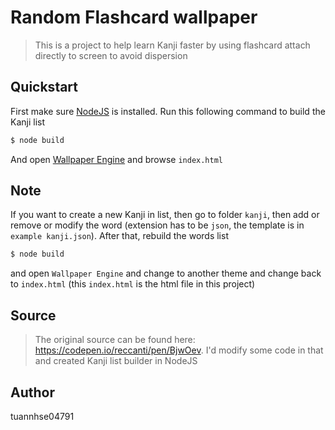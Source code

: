 # Random Flashcard wallpaper
> This is a project to help learn Kanji faster by using flashcard attach directly to screen to avoid dispersion
## Quickstart
First make sure [NodeJS](https://nodejs.org/) is installed.
Run this following command to build the Kanji list
```sh
$ node build
```
And open [Wallpaper Engine](http://store.steampowered.com/app/431960/Wallpaper_Engine/) and browse `index.html`
## Note
If you want to create a new Kanji in list, then go to folder `kanji`, then add or remove or modify the word (extension has to be `json`, the template is in `example kanji.json`). After that, rebuild the words list
```sh
$ node build
```
and open `Wallpaper Engine` and change to another theme and change back to `index.html` (this `index.html` is the html file in this project)
## Source
> The original source can be found here: https://codepen.io/reccanti/pen/BjwOev.
> I'd modify some code in that and created Kanji list builder in NodeJS
## Author
tuannhse04791
